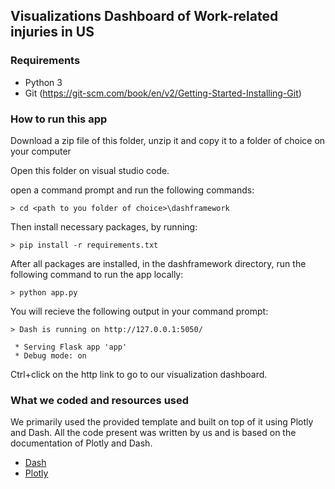 ## Visualizations Dashboard of Work-related injuries in US
### Requirements

* Python 3 
* Git (https://git-scm.com/book/en/v2/Getting-Started-Installing-Git)

### How to run this app

Download a zip file of this folder, unzip it and copy it to a folder of choice on your computer

Open this folder on visual studio code.

open a command prompt and run the following commands:

```
> cd <path to you folder of choice>\dashframework

```

Then install necessary packages, by running:
```
> pip install -r requirements.txt

```

After all packages are installed, in the dashframework directory, run the following command to run the app locally:
```
> python app.py

```

You will recieve the following output in your command prompt:
```
> Dash is running on http://127.0.0.1:5050/

 * Serving Flask app 'app'
 * Debug mode: on

```

Ctrl+click on the http link to go to our visualization dashboard.

### What we coded and resources used

We primarily used the provided template and built on top of it using Plotly and Dash. All the code present was written by us and is based on the documentation of Plotly and Dash.

* [Dash](https://dash.plot.ly/)
* [Plotly](https://plotly.com/)
